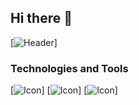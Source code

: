 ## Hi there 👋

[![Header](https://raw.githubusercontent.com/theRealFr13nd/theRealFr13nd/static/background.png "Header")]


### Technologies and Tools
[![Icon](https://raw.githubusercontent.com/theRealFr13nd/theRealFr13nd/static/python.svg "Icon")]
[![Icon](https://raw.githubusercontent.com/theRealFr13nd/theRealFr13nd/static/go.svg "Icon")]
[![Icon](https://raw.githubusercontent.com/theRealFr13nd/theRealFr13nd/static/csharp.svg "Icon")]

<!--


Here are some ideas to get you started:

- 🔭 I’m currently working on ...
- 🌱 I’m currently learning ...
- 👯 I’m looking to collaborate on ...
- 🤔 I’m looking for help with ...
- 💬 Ask me about ...
- 📫 How to reach me: ...
- 😄 Pronouns: ...
- ⚡ Fun fact: ...
-->
